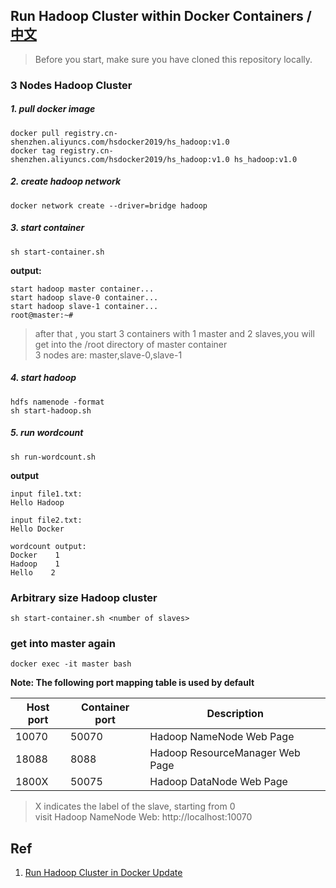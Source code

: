 ## Run Hadoop Cluster within Docker Containers / [中文](README-CN.md)
>Before you start, make sure you have cloned this repository locally.

### 3 Nodes Hadoop Cluster

##### 1. pull docker image 

```
docker pull registry.cn-shenzhen.aliyuncs.com/hsdocker2019/hs_hadoop:v1.0
docker tag registry.cn-shenzhen.aliyuncs.com/hsdocker2019/hs_hadoop:v1.0 hs_hadoop:v1.0
```

##### 2. create hadoop network

```
docker network create --driver=bridge hadoop
```

##### 3. start container

```
sh start-container.sh
```

**output:**
```
start hadoop master container...
start hadoop slave-0 container...
start hadoop slave-1 container...
root@master:~# 
```

>after that , you start 3 containers with 1 master and 2 slaves,you will get into the /root directory of master container  
>3 nodes are: master,slave-0,slave-1

##### 4. start hadoop

```
hdfs namenode -format
sh start-hadoop.sh
```

##### 5. run wordcount
```
sh run-wordcount.sh
```

**output**

```
input file1.txt:
Hello Hadoop

input file2.txt:
Hello Docker

wordcount output:
Docker    1
Hadoop    1
Hello    2
```

### Arbitrary size Hadoop cluster
```
sh start-container.sh <number of slaves>
```

### get into master again
```
docker exec -it master bash
```

**Note: The following port mapping table is used by default**

Host port | Container port | Description
------| --- | ----
10070 | 50070 | Hadoop NameNode Web Page
18088 | 8088 | Hadoop ResourceManager Web Page
1800X | 50075 | Hadoop DataNode Web Page

>X indicates the label of the slave, starting from 0     
>visit Hadoop NameNode Web: http://localhost:10070

## Ref
1. [Run Hadoop Cluster in Docker Update](http://kiwenlau.com/2016/06/26/hadoop-cluster-docker-update-english/)
